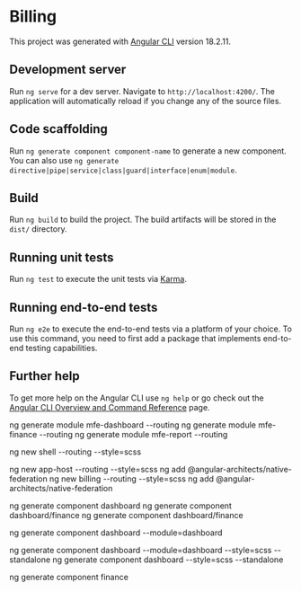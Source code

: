 # Billing

This project was generated with [Angular CLI](https://github.com/angular/angular-cli) version 18.2.11.

## Development server

Run `ng serve` for a dev server. Navigate to `http://localhost:4200/`. The application will automatically reload if you change any of the source files.

## Code scaffolding

Run `ng generate component component-name` to generate a new component. You can also use `ng generate directive|pipe|service|class|guard|interface|enum|module`.

## Build

Run `ng build` to build the project. The build artifacts will be stored in the `dist/` directory.

## Running unit tests

Run `ng test` to execute the unit tests via [Karma](https://karma-runner.github.io).

## Running end-to-end tests

Run `ng e2e` to execute the end-to-end tests via a platform of your choice. To use this command, you need to first add a package that implements end-to-end testing capabilities.

## Further help

To get more help on the Angular CLI use `ng help` or go check out the [Angular CLI Overview and Command Reference](https://angular.dev/tools/cli) page.


ng generate module mfe-dashboard --routing
ng generate module mfe-finance --routing
ng generate module mfe-report --routing


ng new shell --routing --style=scss

ng new app-host --routing --style=scss
ng add @angular-architects/native-federation
ng new billing --routing --style=scss
ng add @angular-architects/native-federation


ng generate component dashboard
ng generate component dashboard/finance
ng generate component dashboard/finance

ng generate component dashboard --module=dashboard

ng generate component dashboard --module=dashboard --style=scss --standalone
ng generate component dashboard --style=scss --standalone


ng generate component finance	
